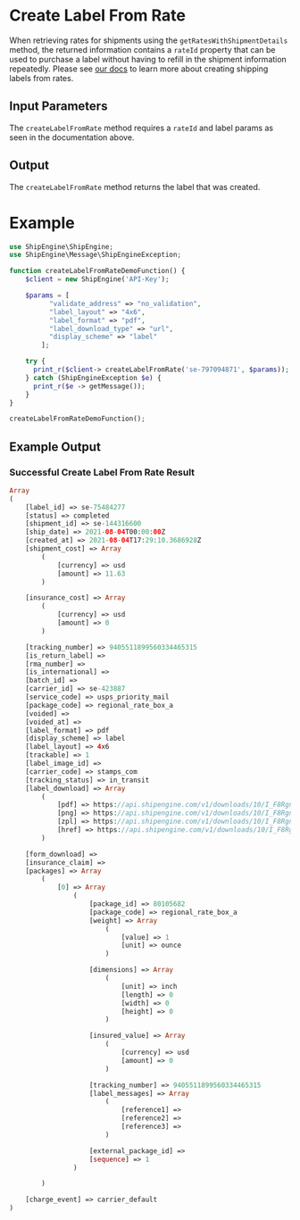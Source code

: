 Create Label From Rate
======================================
When retrieving rates for shipments using the `getRatesWithShipmentDetails` method, the returned information contains a `rateId` property that can be used to purchase a label without having to refill in the shipment information repeatedly. Please see [our docs](https://www.shipengine.com/docs/labels/create-from-rate/) to learn more about creating shipping labels from rates.

Input Parameters
-------------------------------------

The `createLabelFromRate` method requires a `rateId` and label params as seen in the documentation above.

Output
--------------------------------
The `createLabelFromRate` method returns the label that was created.

Example
==============================
```php
use ShipEngine\ShipEngine;
use ShipEngine\Message\ShipEngineException;

function createLabelFromRateDemoFunction() {
    $client = new ShipEngine('API-Key');

    $params = [
		  "validate_address" => "no_validation",
		  "label_layout" => "4x6",
		  "label_format" => "pdf",
		  "label_download_type" => "url",
		  "display_scheme" => "label"
		];

    try {
      print_r($client-> createLabelFromRate('se-797094871', $params));
    } catch (ShipEngineException $e) {
      print_r($e -> getMessage());
    }
}

createLabelFromRateDemoFunction();

```

Example Output
-----------------------------------------------------

### Successful Create Label From Rate Result
```php
Array
(
    [label_id] => se-75484277
    [status] => completed
    [shipment_id] => se-144316600
    [ship_date] => 2021-08-04T00:00:00Z
    [created_at] => 2021-08-04T17:29:10.3686928Z
    [shipment_cost] => Array
        (
            [currency] => usd
            [amount] => 11.63
        )

    [insurance_cost] => Array
        (
            [currency] => usd
            [amount] => 0
        )

    [tracking_number] => 9405511899560334465315
    [is_return_label] =>
    [rma_number] =>
    [is_international] =>
    [batch_id] =>
    [carrier_id] => se-423887
    [service_code] => usps_priority_mail
    [package_code] => regional_rate_box_a
    [voided] =>
    [voided_at] =>
    [label_format] => pdf
    [display_scheme] => label
    [label_layout] => 4x6
    [trackable] => 1
    [label_image_id] =>
    [carrier_code] => stamps_com
    [tracking_status] => in_transit
    [label_download] => Array
        (
            [pdf] => https://api.shipengine.com/v1/downloads/10/I_F8RgnVBEGvt7ycgHHIGg/label-75484277.pdf
            [png] => https://api.shipengine.com/v1/downloads/10/I_F8RgnVBEGvt7ycgHHIGg/label-75484277.png
            [zpl] => https://api.shipengine.com/v1/downloads/10/I_F8RgnVBEGvt7ycgHHIGg/label-75484277.zpl
            [href] => https://api.shipengine.com/v1/downloads/10/I_F8RgnVBEGvt7ycgHHIGg/label-75484277.pdf
        )

    [form_download] =>
    [insurance_claim] =>
    [packages] => Array
        (
            [0] => Array
                (
                    [package_id] => 80105682
                    [package_code] => regional_rate_box_a
                    [weight] => Array
                        (
                            [value] => 1
                            [unit] => ounce
                        )

                    [dimensions] => Array
                        (
                            [unit] => inch
                            [length] => 0
                            [width] => 0
                            [height] => 0
                        )

                    [insured_value] => Array
                        (
                            [currency] => usd
                            [amount] => 0
                        )

                    [tracking_number] => 9405511899560334465315
                    [label_messages] => Array
                        (
                            [reference1] =>
                            [reference2] =>
                            [reference3] =>
                        )

                    [external_package_id] =>
                    [sequence] => 1
                )

        )

    [charge_event] => carrier_default
)
```